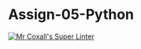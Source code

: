 # Assign-05-Python
[![Mr Coxall's Super Linter](https://github.com/ICS3U-Programming-JeremiahO/Assign-05-Python/workflows/Mr%20Coxall's%20Super%20Linter/badge.svg)](https://github.com/ICS3U-Programming-JeremiahO/Assign-05-Python/actions/)
